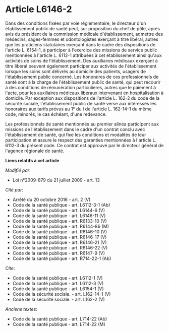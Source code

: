 # Article L6146-2

Dans des conditions fixées par voie réglementaire, le directeur d'un établissement public de santé peut, sur proposition du
chef de pôle, après avis du président de la commission médicale d'établissement, admettre des médecins, sages-femmes et
odontologistes exerçant à titre libéral, autres que les praticiens statutaires exerçant dans le cadre des dispositions de
l'article L. 6154-1, à participer à l'exercice des missions de service public mentionnées à l'article L. 6112-1 attribuées à
cet établissement ainsi qu'aux activités de soins de l'établissement. Des auxiliaires médicaux exerçant à titre libéral
peuvent également participer aux activités de l'établissement lorsque les soins sont délivrés au domicile des patients,
usagers de l'établissement public concerné. Les honoraires de ces professionnels de santé sont à la charge de l'établissement
public de santé, qui peut recourir à des conditions de rémunération particulières, autres que le paiement à l'acte, pour les
auxiliaires médicaux libéraux intervenant en hospitalisation à domicile. Par exception aux dispositions de l'article L. 162-2
du code de la sécurité sociale, l'établissement public de santé verse aux intéressés les honoraires aux tarifs prévus au 1°
du I de l'article L. 162-14-1 du même code, minorés, le cas échéant, d'une redevance. 

Les professionnels de santé mentionnés au premier alinéa participent aux missions de l'établissement dans le cadre d'un
contrat conclu avec l'établissement de santé, qui fixe les conditions et modalités de leur participation et assure le respect
des garanties mentionnées à l'article L. 6112-3 du présent code. Ce contrat est approuvé par le directeur général de l'agence
régionale de santé.

**Liens relatifs à cet article**

_Modifié par_:

  - Loi n°2009-879 du 21 juillet 2009 - art. 13

_Cité par_:

  - Arrêté du 20 octobre 2016 - art. 2 (V)
  - Code de la santé publique - art. L6112-3-1 (Ab)
  - Code de la santé publique - art. L6144-6 (V)
  - Code de la santé publique - art. L6146-11 (V)
  - Code de la santé publique - art. R6133-10 (V)
  - Code de la santé publique - art. R6144-86 (M)
  - Code de la santé publique - art. R6146-10 (V)
  - Code de la santé publique - art. R6146-17 (V)
  - Code de la santé publique - art. R6146-21 (V)
  - Code de la santé publique - art. R6146-22 (V)
  - Code de la santé publique - art. R6147-9 (V)
  - Code de la santé publique - art. R714-22-1 (Ab)

_Cite_:

  - Code de la santé publique - art. L6112-1 (V)
  - Code de la santé publique - art. L6112-3 (V)
  - Code de la santé publique - art. L6154-1 (V)
  - Code de la sécurité sociale. - art. L162-14-1 (V)
  - Code de la sécurité sociale. - art. L162-2 (V)

_Anciens textes_:

  - Code de la santé publique - art. L714-22 (Ab)
  - Code de la santé publique - art. L714-22 (M)
